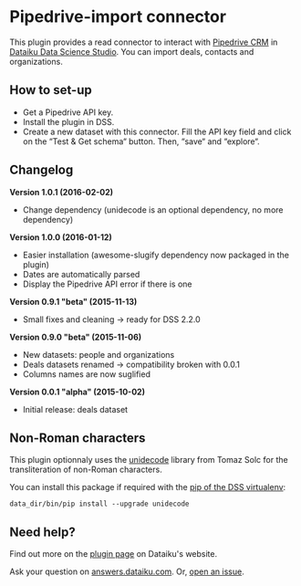 # Pipedrive-import connector

This plugin provides a read connector to interact with [Pipedrive CRM](https://www.pipedrive.com) in [Dataiku Data Science Studio](http://www.dataiku.com/dss/). You can import deals, contacts and organizations.

## How to set-up

* Get a Pipedrive API key.
* Install the plugin in DSS.
* Create a new dataset with this connector. Fill the API key field and click on the “Test & Get schema“ button. Then, “save“ and “explore“.

## Changelog

**Version 1.0.1 (2016-02-02)**

* Change dependency (unidecode is an optional dependency, no more dependency)

**Version 1.0.0 (2016-01-12)**

* Easier installation (awesome-slugify dependency now packaged in the plugin)
* Dates are automatically parsed
* Display the Pipedrive API error if there is one

**Version 0.9.1 "beta" (2015-11-13)**

* Small fixes and cleaning -> ready for DSS 2.2.0

**Version 0.9.0 "beta" (2015-11-06)**

* New datasets: people and organizations
* Deals datasets renamed -> compatibility broken with 0.0.1
* Columns names are now suglified

**Version 0.0.1 "alpha" (2015-10-02)**

* Initial release: deals dataset

## Non-Roman characters

This plugin optionnaly uses the [unidecode](https://pypi.python.org/pypi/Unidecode) library from Tomaz Solc for the transliteration of non-Roman characters.

You can install this package if required with the [pip of the DSS virtualenv](http://learn.dataiku.com/howto/code/python/install-python-packages.html):

`data_dir/bin/pip install --upgrade unidecode`

## Need help?

Find out more on the [plugin page](https://www.dataiku.com/community/plugins/info/pipedrive.html) on Dataiku's website.

Ask your question on [answers.dataiku.com](https://answers.dataiku.com). Or, [open an issue](https://github.com/dataiku/dataiku-contrib/issues).
